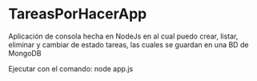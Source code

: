 # TareasPorHacerApp
Aplicación de consola hecha en NodeJs en al cual puedo crear, listar, eliminar y cambiar de estado tareas, las cuales se guardan en una BD de MongoDB

Ejecutar con el comando: node app.js
